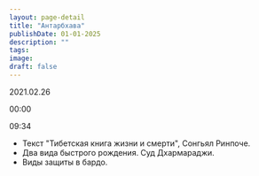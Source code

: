 ```yaml
---
layout: page-detail
title: "Антарбхава"
publishDate: 01-01-2025
description: ""
tags:
image:
draft: false
---
```


2021.02.26

00:00 

09:34 

* Текст "Тибетская книга жизни и смерти", Сонгьял Ринпоче.
* Два вида быстрого рождения. Суд Дхармараджи.
* Виды защиты в бардо.

  
